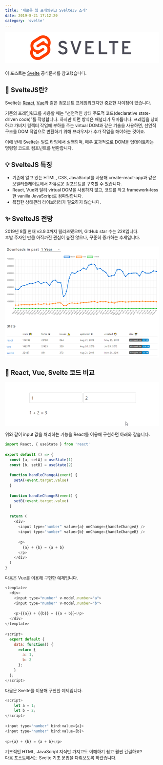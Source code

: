 ```yaml
---
title: '새로운 웹 프레임워크 SvelteJS 소개'
date: 2019-8-21 17:12:20
category: 'svelte'
---
```


![](./images/svelte-logo.png)

####

이 포스트는 [Svelte](https://svelte.dev/) 공식문서를 참고했습니다.

## 💎 SvelteJS란?

Svelte는 [React](https://reactjs.org/), [Vue](https://kr.vuejs.org/)와 같은 컴포넌트 프레임워크지만 중요한 차이점이 있습니다.

기존의 프레임워크를 사용할 때는 <q>선언적인 상태 주도적 코드(declarative state-driven code)</q>를 작성합니다. 하지만 이런 방식은 패널티가 뒤따릅니다. 프레임을 낭비하고 가비지 컬렉터 작업에 부하를 주는 virtual DOM과 같은 기술을 사용하면, 선언적 구조를 DOM 작업으로 변환하기 위해 브라우저가 추가 작업을 해야하는 것이죠.

이에 반해 Svelte는 빌드 타임에서 실행되며, 매우 효과적으로 DOM을 업데이트하는 명령형 코드로 컴포넌트를 변환합니다.

## 💡 SvelteJS 특징

- 기존에 알고 있는 HTML, CSS, JavaScript를 사용해 create-react-app과 같은 보일러플레이트에서 자유로운 컴포넌트를 구축할 수 있습니다.
- React, Vue와 달리 virtual DOM을 사용하지 않고, 코드를 작고 framework-less한 vanilla JavaScript로 컴파일합니다.
- 복잡한 상태관리 라이브러리가 필요하지 않습니다.

## ✨ SvelteJS 전망

2019년 8월 현재 v3.9.0까지 릴리즈됐으며, GitHub star 수는 22K입니다.  
후발 주자인 만큼 아직까진 관심이 높진 않으나, 꾸준히 증가하는 추세입니다.

####

![](./images/compare-chart.png)

## 📝 React, Vue, Svelte 코드 비교

![](./images/sum-input.gif)

위와 같이 input 값을 처리하는 기능을 React를 이용해 구현하면 아래와 같습니다.

```javascript
import React, { useState } from 'react'

export default () => {
  const [a, setA] = useState(1)
  const [b, setB] = useState(2)

  function handleChangeA(event) {
    setA(+event.target.value)
  }

  function handleChangeB(event) {
    setB(+event.target.value)
  }

  return (
    <div>
      <input type="number" value={a} onChange={handleChangeA} />
      <input type="number" value={b} onChange={handleChangeB} />

      <p>
        {a} + {b} = {a + b}
      </p>
    </div>
  )
}
```

다음은 Vue를 이용해 구현한 예제입니다.

```javascript
<template>
  <div>
    <input type="number" v-model.number="a">
    <input type="number" v-model.number="b">

    <p>{{a}} + {{b}} = {{a + b}}</p>
  </div>
</template>

<script>
  export default {
    data: function() {
      return {
        a: 1,
        b: 2
      };
    }
  };
</script>
```

다음은 Svelte를 이용해 구현한 예제입니다.

```javascript
<script>
	let a = 1;
	let b = 2;
</script>

<input type="number" bind:value={a}>
<input type="number" bind:value={b}>

<p>{a} + {b} = {a + b}</p>
```

기초적인 HTML, JavaScript 지식만 가지고도 이해하기 쉽고 훨씬 간결하죠?  
다음 포스트에서는 Svelte 기초 문법을 다뤄보도록 하겠습니다.
